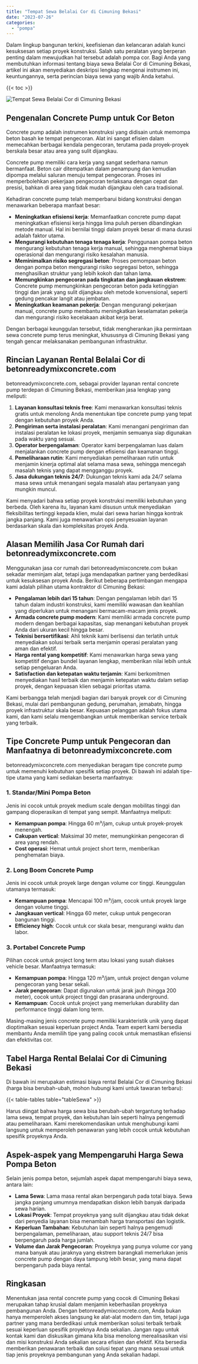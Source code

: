 ```yaml
---
title: "Tempat Sewa Belalai Cor di Cimuning Bekasi"
date: "2023-07-26"
categories: 
  - "pompa"
---
```


Dalam lingkup bangunan terkini, keefisienan dan kelancaran adalah kunci kesuksesan setiap proyek konstruksi. Salah satu peralatan yang berperan penting dalam mewujudkan hal tersebut adalah pompa cor. Bagi Anda yang membutuhkan informasi tentang biaya sewa Belalai Cor di Cimuning Bekasi, artikel ini akan menyediakan deskripsi lengkap mengenai instrumen ini, keuntungannya, serta perincian biaya sewa yang wajib Anda ketahui.

{{< toc >}}

![Tempat Sewa Belalai Cor di Cimuning Bekasi](https://betoncor8.github.io/pump/concrete-pump%20(24).png)

## Pengenalan Concrete Pump untuk Cor Beton

Concrete pump adalah instrumen konstruksi yang didisain untuk memompa beton basah ke tempat pengecoran. Alat ini sangat efisien dalam memecahkan berbagai kendala pengecoran, terutama pada proyek-proyek berskala besar atau area yang sulit dijangkau.

Concrete pump memiliki cara kerja yang sangat sederhana namun bermanfaat. Beton cair ditempatkan dalam penampung dan kemudian dipompa melalui saluran menuju tempat pengecoran. Proses ini memperbolehkan pekerjaan pengecoran terlaksana dengan cepat dan presisi, bahkan di area yang tidak mudah dijangkau oleh cara tradisional.

Kehadiran concrete pump telah memperbarui bidang konstruksi dengan menawarkan beberapa manfaat besar:

- **Meningkatkan efisiensi kerja**: Memanfaatkan concrete pump dapat meningkatkan efisiensi kerja hingga lima puluh persen dibandingkan metode manual. Hal ini bernilai tinggi dalam proyek besar di mana durasi adalah faktor utama.
- **Mengurangi kebutuhan tenaga tenaga kerja**: Penggunaan pompa beton mengurangi kebutuhan tenaga kerja manual, sehingga menghemat biaya operasional dan mengurangi risiko kesalahan manusia.
- **Meminimalkan risiko segregasi beton**: Proses pemompaan beton dengan pompa beton mengurangi risiko segregasi beton, sehingga menghasilkan struktur yang lebih kokoh dan tahan lama.
- **Memungkinkan pengecoran pada tingkatan dan jangkauan ekstrem**: Concrete pump memungkinkan pengecoran beton pada ketinggian tinggi dan jarak yang sulit dijangkau oleh metode konvensional, seperti gedung pencakar langit atau jembatan.
- **Meningkatkan keamanan pekerja**: Dengan mengurangi pekerjaan manual, concrete pump membantu meningkatkan keselamatan pekerja dan mengurangi risiko kecelakaan akibat kerja berat.

Dengan berbagai keunggulan tersebut, tidak mengherankan jika permintaan sewa concrete pump terus meningkat, khususnya di Cimuning Bekasi yang tengah gencar melaksanakan pembangunan infrastruktur.

## Rincian Layanan Rental Belalai Cor di betonreadymixconcrete.com

betonreadymixconcrete.com, sebagai provider layanan rental concrete pump terdepan di Cimuning Bekasi, memberikan jasa lengkap yang meliputi:

1. **Layanan konsultasi teknis free**: Kami menawarkan konsultasi teknis gratis untuk menolong Anda menentukan tipe concrete pump yang tepat dengan kebutuhan proyek Anda.
2. **Pengiriman serta instalasi peralatan**: Kami menangani pengiriman dan instalasi peralatan ke lokasi proyek, menjamin semuanya siap digunakan pada waktu yang sesuai.
3. **Operator berpengalaman**: Operator kami berpengalaman luas dalam menjalankan concrete pump dengan efisiensi dan keamanan tinggi.
4. **Pemeliharaan rutin**: Kami menyediakan pemeliharaan rutin untuk menjamin kinerja optimal alat selama masa sewa, sehingga mencegah masalah teknis yang dapat mengganggu proyek.
5. **Jasa dukungan teknis 24/7**: Dukungan teknis kami ada 24/7 selama masa sewa untuk menangani segala masalah atau pertanyaan yang mungkin muncul.

Kami menyadari bahwa setiap proyek konstruksi memiliki kebutuhan yang berbeda. Oleh karena itu, layanan kami disusun untuk menyediakan fleksibilitas tertinggi kepada klien, mulai dari sewa harian hingga kontrak jangka panjang. Kami juga menawarkan opsi penyesuaian layanan berdasarkan skala dan kompleksitas proyek Anda.

## Alasan Memilih Jasa Cor Rumah dari betonreadymixconcrete.com

Menggunakan jasa cor rumah dari betonreadymixconcrete.com bukan sekadar meminjam alat, tetapi juga mendapatkan partner yang berdedikasi untuk kesuksesan proyek Anda. Berikut beberapa pertimbangan mengapa kami adalah pilihan utama kontraktor di Cimuning Bekasi:

- **Pengalaman lebih dari 15 tahun**: Dengan pengalaman lebih dari 15 tahun dalam industri konstruksi, kami memiliki wawasan dan keahlian yang diperlukan untuk menangani bermacam-macam jenis proyek.
- **Armada concrete pump modern**: Kami memiliki armada concrete pump modern dengan berbagai kapasitas, siap menangani kebutuhan proyek Anda dari ukuran kecil hingga besar.
- **Teknisi bersertifikasi**: Ahli teknik kami berlisensi dan terlatih untuk menyediakan solusi terbaik serta menjamin operasi peralatan yang aman dan efektif.
- **Harga rental yang kompetitif**: Kami menawarkan harga sewa yang kompetitif dengan bundel layanan lengkap, memberikan nilai lebih untuk setiap pengeluaran Anda.
- **Satisfaction dan ketepatan waktu terjamin**: Kami berkomitmen menyediakan hasil terbaik dan menjamin ketepatan waktu dalam setiap proyek, dengan kepuasan klien sebagai prioritas utama.

Kami berbangga telah menjadi bagian dari banyak proyek cor di Cimuning Bekasi, mulai dari pembangunan gedung, perumahan, jemabatn, hingga proyek infrastruktur skala besar. Kepuasan pelanggan adalah fokus utama kami, dan kami selalu mengembangkan untuk memberikan service terbaik yang terbaik.

## Tipe Concrete Pump untuk Pengecoran dan Manfaatnya di betonreadymixconcrete.com

betonreadymixconcrete.com menyediakan beragam tipe concrete pump untuk memenuhi kebutuhan spesifik setiap proyek. Di bawah ini adalah tipe-tipe utama yang kami sediakan beserta manfaatnya:

### 1\. Standar/Mini Pompa Beton

Jenis ini cocok untuk proyek medium scale dengan mobilitas tinggi dan gampang dioperasikan di tempat yang sempit. Manfaatnya meliputi:

- **Kemampuan pompa**: Hingga 60 m³/jam, cukup untuk proyek-proyek menengah.
- **Cakupan vertical**: Maksimal 30 meter, memungkinkan pengecoran di area yang rendah.
- **Cost operasi**: Hemat untuk project short term, memberikan penghematan biaya.

### 2\. Long Boom Concrete Pump

Jenis ini cocok untuk proyek large dengan volume cor tinggi. Keunggulan utamanya termasuk:

- **Kemampuan pompa**: Mencapai 100 m³/jam, cocok untuk proyek large dengan volume tinggi.
- **Jangkauan vertical**: Hingga 60 meter, cukup untuk pengecoran bangunan tinggi.
- **Efficiency high**: Cocok untuk cor skala besar, mengurangi waktu dan labor.

### 3\. Portabel Concrete Pump

Pilihan cocok untuk project long term atau lokasi yang susah diakses vehicle besar. Manfaatnya termasuk:

- **Kemampuan pompa**: Hingga 120 m³/jam, untuk project dengan volume pengecoran yang besar sekali.
- **Jarak pengecoran**: Dapat digunakan untuk jarak jauh (hingga 200 meter), cocok untuk project tinggi dan prasarana underground.
- **Kemampuan**: Cocok untuk project yang memerlukan durability dan performance tinggi dalam long term.

Masing-masing jenis concrete pump memiliki karakteristik unik yang dapat dioptimalkan sesuai keperluan project Anda. Team expert kami bersedia membantu Anda memilih tipe yang paling cocok untuk memastikan efisiensi dan efektivitas cor.

## Tabel Harga Rental Belalai Cor di Cimuning Bekasi

Di bawah ini merupakan estimasi biaya rental Belalai Cor di Cimuning Bekasi (harga bisa berubah-ubah, mohon hubungi kami untuk tawaran terbaru):

{{< table-tables table="tableSewa" >}}

Harus diingat bahwa harga sewa bisa berubah-ubah tergantung terhadap lama sewa, tempat proyek, dan kebutuhan lain seperti halnya pengemudi atau pemeliharaan. Kami merekomendasikan untuk menghubungi kami langsung untuk memperoleh penawaran yang lebih cocok untuk kebutuhan spesifik proyeknya Anda.

## Aspek-aspek yang Mempengaruhi Harga Sewa Pompa Beton

Selain jenis pompa beton, sejumlah aspek dapat mempengaruhi biaya sewa, antara lain:

- **Lama Sewa**: Lama masa rental akan berpengaruh pada total biaya. Sewa jangka panjang umumnya mendapatkan diskon lebih banyak daripada sewa harian.
- **Lokasi Proyek**: Tempat proyeknya yang sulit dijangkau atau tidak dekat dari penyedia layanan bisa menambah harga transportasi dan logistik.
- **Keperluan Tambahan**: Kebutuhan lain seperti halnya pengemudi berpengalaman, pemeliharaan, atau support teknis 24/7 bisa berpengaruh pada harga jumlah.
- **Volume dan Jarak Pengecoran**: Proyeknya yang punya volume cor yang mana banyak atau jaraknya yang ekstrem barangkali memerlukan jenis concrete pump dengan daya tampung lebih besar, yang mana dapat berpengaruh pada biaya rental.

## Ringkasan

Menentukan jasa rental concrete pump yang cocok di Cimuning Bekasi merupakan tahap krusial dalam menjamin keberhasilan proyeknya pembangunan Anda. Dengan betonreadymixconcrete.com, Anda bukan hanya memperoleh akses langsung ke alat-alat modern dan tim, tetapi juga partner yang mana berdedikasi untuk memberikan solusi terbaik terbaik sesuai keperluan spesifik proyeknya Anda sekalian. Jangan ragu untuk kontak kami dan diskusikan gimana kita bisa menolong merealisasikan visi dan misi konstruksi Anda sekalian secara efisien dan efektif. Kita bersedia memberikan penawaran terbaik dan solusi tepat yang mana sesuai untuk tiap jenis proyeknya pembangunan yang Anda sekalian hadapi.
